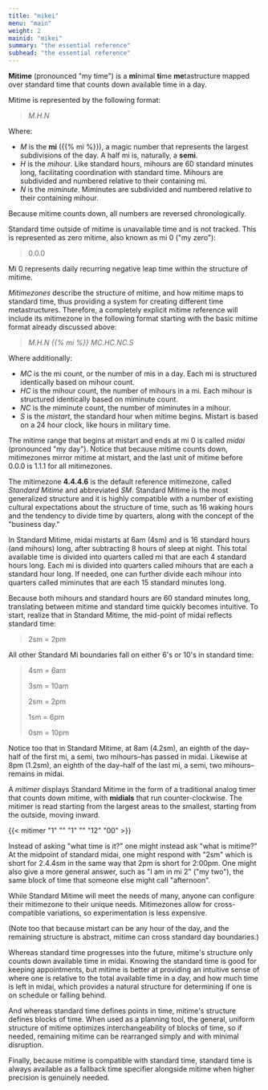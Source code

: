 ```yaml
---
title: "mikei"
menu: "main"
weight: 2 
mainid: "mikei"
summary: "the essential reference"
subhead: "the essential reference"
---
```


**Mitime** (pronounced "my time") is a **mi**nimal **ti**me **me**tastructure mapped over standard time that counts down available time in a day.

Mitime is represented by the following format:  

> *M.H.N* 

Where:
- *M* is the **mi** ({{% mi %}}), a magic number that represents the largest subdivisions of the day. A half mi is, naturally, a **semi**.
- *H* is the *mihour*. Like standard hours, mihours are 60 standard minutes long, facilitating coordination with standard time. Mihours are subdivided and numbered relative to their containing mi.
- *N* is the *miminute*. Miminutes are subdivided and numbered relative to their containing mihour. 

Because mitime counts down, all numbers are reversed chronologically.

Standard time outside of mitime is unavailable time and is not tracked. This is represented as zero mitime, also known as mi 0 ("my zero"):

> 0.0.0

Mi 0 represents daily recurring negative leap time within the structure of mitime.

*Mitimezones* describe the structure of mitime, and how mitime maps to standard time, thus providing a system for creating different time metastructures. Therefore, a completely explicit mitime reference will include its mitimezone in the following format starting with the basic mitime format already discussed above:

> *M.H.N {{% mi %}} MC.HC.NC.S* 

Where additionally:
- *MC* is the mi count, or the number of mis in a day. Each mi is structured identically based on mihour count.
- *HC* is the mihour count, the number of mihours in a mi. Each mihour is structured identically based on miminute count.
- *NC* is the miminute count, the number of miminutes in a mihour.
- *S* is the *mistart*, the standard hour  when mitime begins. Mistart is based on a 24 hour clock, like hours in military time.  

The mitime range that begins at mistart and ends at mi 0 is called *midai* (pronounced "my day"). Notice that because mitime counts down, mitimezones mirror mitime at mistart, and the last unit of mitime before 0.0.0 is 1.1.1 for all mitimezones. 

The mitimezone **4.4.4.6** is the default reference mitimezone, called *Standard Mitime* and abbreviated *SM*. Standard Mitime is the most generalized structure and it is highly compatible with a number of existing cultural expectations about the structure of time, such as 16 waking hours and the tendency to divide time by quarters, along with the concept of the "business day." 

In Standard Mitime, midai mistarts at 6am (4sm) and is 16 standard hours (and mihours) long, after subtracting 8 hours of sleep at night. This total available time is divided into quarters called mi that are each 4 standard hours long. Each mi is divided into quarters called mihours that are each a standard hour long. If needed, one can further divide each mihour into quarters called miminutes that are each 15 standard minutes long. 

Because both mihours and standard hours are 60 standard minutes long, translating between mitime and standard time quickly becomes intuitive. To start, realize that in Standard Mitime, the mid-point of midai reflects standard time:

> 2sm = 2pm

All other Standard Mi boundaries fall on either 6's or 10's in standard time:

> 4sm = 6am
> 
> 3sm = 10am
> 
> 2sm = 2pm
> 
> 1sm = 6pm
> 
> 0sm = 10pm

Notice too that in Standard Mitime, at 8am (4.2sm), an eighth of the day–half of the first mi, a semi, two mihours–has passed in midai. Likewise at 8pm (1.2sm), an eighth of the day–half of the last mi, a semi, two mihours–remains in midai.

A *mitimer* displays Standard Mitime in the form of a traditional analog timer that counts down mitime, with **midials** that run counter-clockwise. The mitimer is read starting from the largest areas to the smallest, starting from the outside, moving inward.

{{< mitimer "1" "" "1" "" "12" "00" >}}

Instead of asking "what time is it?" one might instead ask "what is mitime?" At the midpoint of standard midai, one might respond with "2sm" which is short for 2.4.4sm in the same way that 2pm is short for 2:00pm. One might also give a more general answer, such as "I am in mi 2" ("my two"), the same block of time that someone else might call "afternoon".  

While Standard Mitime will meet the needs of many, anyone can configure their mitimezone to their unique needs. Mitimezones allow for cross-compatible variations, so experimentation is less expensive.

(Note too that because mistart can be any hour of the day, and the remaining structure is abstract, mitime can cross standard day boundaries.)

Whereas standard time progresses into the future, mitime's structure only counts down available time in midai. Knowing the standard time is good for keeping appointments, but mitime is better at providing an intuitive sense of where one is relative to the total available time in a day, and how much time is left in midai, which provides a natural structure for determining if one is on schedule or falling behind. 

And whereas standard time defines points in time, mitime's structure defines blocks of time. When used as a planning tool, the general, uniform structure of mitime optimizes interchangeability of blocks of time, so if needed, remaining mitime can be rearranged simply and with minimal disruption.

Finally, because mitime is compatible with standard time, standard time is always available as a fallback time specifier alongside mitime when higher precision is genuinely needed.


